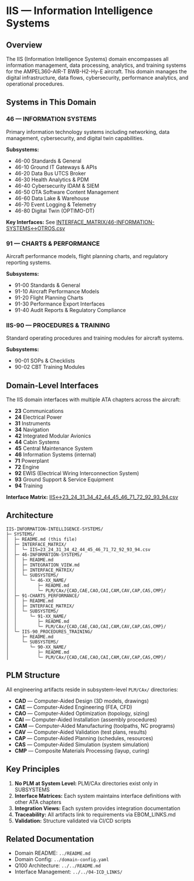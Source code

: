 # IIS — Information Intelligence Systems

## Overview

The IIS (Information Intelligence Systems) domain encompasses all information management, data processing, analytics, and training systems for the AMPEL360-AIR-T BWB-H2-Hy-E aircraft. This domain manages the digital infrastructure, data flows, cybersecurity, performance analytics, and operational procedures.

## Systems in This Domain

### 46 — INFORMATION SYSTEMS
Primary information technology systems including networking, data management, cybersecurity, and digital twin capabilities.

**Subsystems:**
- 46-00 Standards & General
- 46-10 Ground IT Gateways & APIs
- 46-20 Data Bus UTCS Broker
- 46-30 Health Analytics & PDM
- 46-40 Cybersecurity IDAM & SIEM
- 46-50 OTA Software Content Management
- 46-60 Data Lake & Warehouse
- 46-70 Event Logging & Telemetry
- 46-80 Digital Twin (OPTIMO-DT)

**Key Interfaces:** See [INTERFACE_MATRIX/46-INFORMATION-SYSTEMS↔OTROS.csv](./46-INFORMATION-SYSTEMS/INTERFACE_MATRIX/)

### 91 — CHARTS & PERFORMANCE
Aircraft performance models, flight planning charts, and regulatory reporting systems.

**Subsystems:**
- 91-00 Standards & General
- 91-10 Aircraft Performance Models
- 91-20 Flight Planning Charts
- 91-30 Performance Export Interfaces
- 91-40 Audit Reports & Regulatory Compliance

### IIS-90 — PROCEDURES & TRAINING
Standard operating procedures and training modules for aircraft systems.

**Subsystems:**
- 90-01 SOPs & Checklists
- 90-02 CBT Training Modules

## Domain-Level Interfaces

The IIS domain interfaces with multiple ATA chapters across the aircraft:

- **23** Communications
- **24** Electrical Power
- **31** Instruments
- **34** Navigation
- **42** Integrated Modular Avionics
- **44** Cabin Systems
- **45** Central Maintenance System
- **46** Information Systems (internal)
- **71** Powerplant
- **72** Engine
- **92** EWIS (Electrical Wiring Interconnection System)
- **93** Ground Support & Service Equipment
- **94** Training

**Interface Matrix:** [IIS↔23_24_31_34_42_44_45_46_71_72_92_93_94.csv](./INTERFACE_MATRIX/IIS↔23_24_31_34_42_44_45_46_71_72_92_93_94.csv)

## Architecture

```
IIS-INFORMATION-INTELLIGENCE-SYSTEMS/
├─ SYSTEMS/
│  ├─ README.md (this file)
│  ├─ INTERFACE_MATRIX/
│  │  └─ IIS↔23_24_31_34_42_44_45_46_71_72_92_93_94.csv
│  ├─ 46-INFORMATION-SYSTEMS/
│  │  ├─ README.md
│  │  ├─ INTEGRATION_VIEW.md
│  │  ├─ INTERFACE_MATRIX/
│  │  └─ SUBSYSTEMS/
│  │     └─ 46-XX_NAME/
│  │        ├─ README.md
│  │        └─ PLM/CAx/{CAD,CAE,CAO,CAI,CAM,CAV,CAP,CAS,CMP}/
│  ├─ 91-CHARTS_PERFORMANCE/
│  │  ├─ README.md
│  │  ├─ INTERFACE_MATRIX/
│  │  └─ SUBSYSTEMS/
│  │     └─ 91-XX_NAME/
│  │        ├─ README.md
│  │        └─ PLM/CAx/{CAD,CAE,CAO,CAI,CAM,CAV,CAP,CAS,CMP}/
│  └─ IIS-90_PROCEDURES_TRAINING/
│     ├─ README.md
│     └─ SUBSYSTEMS/
│        └─ 90-XX_NAME/
│           ├─ README.md
│           └─ PLM/CAx/{CAD,CAE,CAO,CAI,CAM,CAV,CAP,CAS,CMP}/
```

## PLM Structure

All engineering artifacts reside in subsystem-level `PLM/CAx/` directories:

- **CAD** — Computer-Aided Design (3D models, drawings)
- **CAE** — Computer-Aided Engineering (FEA, CFD)
- **CAO** — Computer-Aided Optimization (topology, sizing)
- **CAI** — Computer-Aided Installation (assembly procedures)
- **CAM** — Computer-Aided Manufacturing (toolpaths, NC programs)
- **CAV** — Computer-Aided Validation (test plans, results)
- **CAP** — Computer-Aided Planning (schedules, resources)
- **CAS** — Computer-Aided Simulation (system simulation)
- **CMP** — Composite Materials Processing (layup, curing)

## Key Principles

1. **No PLM at System Level:** PLM/CAx directories exist only in SUBSYSTEMS
2. **Interface Matrices:** Each system maintains interface definitions with other ATA chapters
3. **Integration Views:** Each system provides integration documentation
4. **Traceability:** All artifacts link to requirements via EBOM_LINKS.md
5. **Validation:** Structure validated via CI/CD scripts

## Related Documentation

- Domain README: `../README.md`
- Domain Config: `../domain-config.yaml`
- Q100 Architecture: `../../README.md`
- Interface Management: `../../04-ICD_LINKS/`
